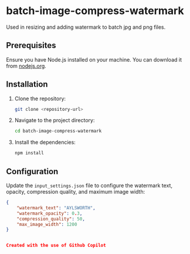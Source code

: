 # batch-image-compress-watermark

Used in resizing and adding watermark to batch jpg and png files.

## Prerequisites

Ensure you have Node.js installed on your machine. You can download it from [nodejs.org](https://nodejs.org/).

## Installation

1. Clone the repository:
    ```sh
    git clone <repository-url>
    ```

2. Navigate to the project directory:
    ```sh
    cd batch-image-compress-watermark
    ```

3. Install the dependencies:
    ```sh
    npm install
    ```

## Configuration

Update the `input_settings.json` file to configure the watermark text, opacity, compression quality, and maximum image width:

```json
{
    "watermark_text": "AYLSWORTH",
    "watermark_opacity": 0.3,
    "compression_quality": 50,
    "max_image_width": 1200
}


Created with the use of Github Copilot